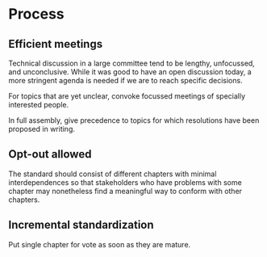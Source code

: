 # Process

## Efficient meetings

Technical discussion in a large committee tend to be lengthy,
unfocussed, and unconclusive. While it was good to have an
open discussion today, a more stringent agenda is needed if
we are to reach specific decisions.

For topics that are yet unclear, convoke focussed meetings
of specially interested people.

In full assembly, give precedence to topics for which
resolutions have been proposed in writing.

## Opt-out allowed

The standard should consist of different chapters with minimal
interdependences so that stakeholders who have problems with
some chapter may nonetheless find a meaningful way to conform
with other chapters.

## Incremental standardization

Put single chapter for vote as soon as they are mature.
